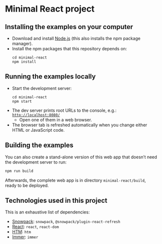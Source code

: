 # Minimal React project

## Installing the examples on your computer

* Download and install [Node.js](https://nodejs.org/en/) (this also installs the npm package manager).
* Install the npm packages that this repository depends on:
  ```
  cd minimal-react
  npm install
  ```

## Running the examples locally

* Start the development server:
  ```
  cd minimal-react
  npm start
  ```
* The dev server prints root URLs to the console, e.g.: [`http://localhost:8080/`](http://localhost:8080/)
  * Open one of them in a web browser.
* The browser tab is refreshed automatically when you change either HTML or JavaScript code.

## Building the examples

You can also create a stand-alone version of this web app that doesn’t need the development server to run:

```js
npm run build
```

Afterwards, the complete web app is in directory `minimal-react/build`, ready to be deployed.

## Technologies used in this project

This is an exhaustive list of dependencies:

* [Snowpack](https://www.snowpack.dev): `snowpack`, `@snowpack/plugin-react-refresh`
* [React](https://reactjs.org): `react`, `react-dom`
* [HTM](https://github.com/developit/htm): `htm`
* [Immer](https://immerjs.github.io/immer/docs/introduction): `immer`